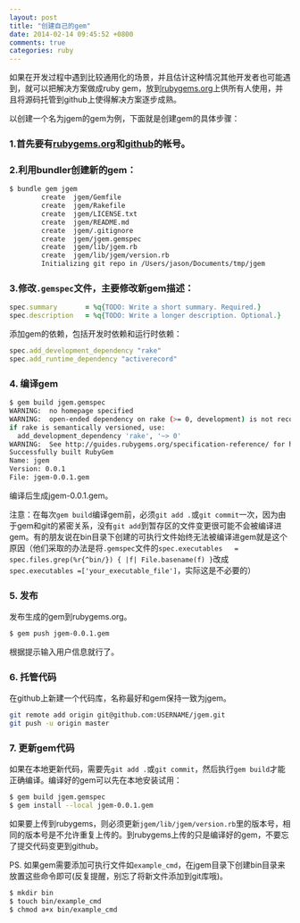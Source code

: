 ```yaml
---
layout: post
title: "创建自己的gem"
date: 2014-02-14 09:45:52 +0800
comments: true
categories: ruby
---
```


如果在开发过程中遇到比较通用化的场景，并且估计这种情况其他开发者也可能遇到，就可以把解决方案做成ruby gem，放到[rubygems.org](https://rubygems.org)上供所有人使用，并且将源码托管到github上使得解决方案逐步成熟。

以创建一个名为jgem的gem为例，下面就是创建gem的具体步骤：

### 1.首先要有[rubygems.org](https://rubygems.org)和[github](https://github.com)的帐号。

### 2.利用bundler创建新的gem：

```  bash
$ bundle gem jgem
		create  jgem/Gemfile
		create  jgem/Rakefile
		create  jgem/LICENSE.txt
		create  jgem/README.md
		create  jgem/.gitignore
		create  jgem/jgem.gemspec
		create  jgem/lib/jgem.rb
		create  jgem/lib/jgem/version.rb
		Initializing git repo in /Users/jason/Documents/tmp/jgem
```


### 3.修改`.gemspec`文件，主要修改新gem描述：

``` ruby jgem.gemspec
spec.summary       = %q{TODO: Write a short summary. Required.}
spec.description   = %q{TODO: Write a longer description. Optional.}
```

添加gem的依赖，包括开发时依赖和运行时依赖：

``` ruby jgem.gemspec
spec.add_development_dependency "rake"
spec.add_runtime_dependency "activerecord"
```

### 4. 编译gem

``` bash
$ gem build jgem.gemspec 
WARNING:  no homepage specified
WARNING:  open-ended dependency on rake (>= 0, development) is not recommended
if rake is semantically versioned, use:
  add_development_dependency 'rake', '~> 0'
WARNING:  See http://guides.rubygems.org/specification-reference/ for help
Successfully built RubyGem
Name: jgem
Version: 0.0.1
File: jgem-0.0.1.gem
```		  

编译后生成jgem-0.0.1.gem。
	
注意：在每次`gem build`编译gem前，必须`git add .`或`git commit`一次，因为由于gem和git的紧密关系，没有`git add`到暂存区的文件变更很可能不会被编译进gem。有的朋友说在bin目录下创建的可执行文件始终无法被编译进gem就是这个原因（他们采取的办法是将`.gemspec`文件的`spec.executables   = spec.files.grep(%r{^bin/}) { |f| File.basename(f) }`改成`spec.executables =['your_executable_file']`，实际这是不必要的）

### 5. 发布

发布生成的gem到rubygems.org。

``` bash
$ gem push jgem-0.0.1.gem
```

根据提示输入用户信息就行了。
    
### 6. 托管代码

在github上新建一个代码库，名称最好和gem保持一致为jgem。

```bash
git remote add origin git@github.com:USERNAME/jgem.git
git push -u origin master
```

### 7. 更新gem代码
   
如果在本地更新代码，需要先`git add .`或`git commit`，然后执行`gem build`才能正确编译。编译好的gem可以先在本地安装试用：

``` bash
$ gem build jgem.gemspec
$ gem install --local jgem-0.0.1.gem
```  

如果要上传到rubygems，则必须更新`jgem/lib/jgem/version.rb`里的版本号，相同的版本号是不允许重复上传的。到rubygems上传的只是编译好的gem，不要忘了提交代码变更到github。
   

PS. 如果gem需要添加可执行文件如`example_cmd`，在jgem目录下创建bin目录来放置这些命令即可(反复提醒，别忘了将新文件添加到git库哦)。

``` bash
$ mkdir bin
$ touch bin/example_cmd
$ chmod a+x bin/example_cmd
```